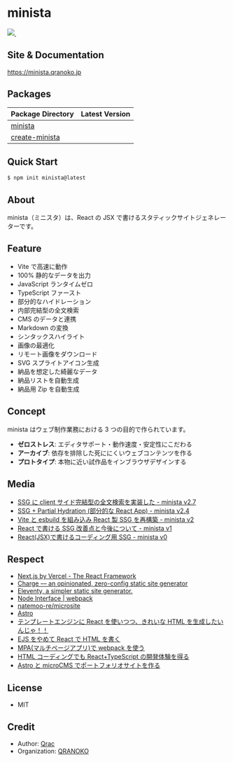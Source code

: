 # minista

<p>
  <a aria-label="Made by QRANOKO" href="https://qranoko.jp">
    <img src="https://img.shields.io/badge/MADE%20BY%20QRANOKO-212121.svg?style=for-the-badge&labelColor=212121">
  </a>
  <a aria-label="License" href="https://github.com/qrac/minista/blob/master/LICENSE">
    <img alt="" src="https://img.shields.io/npm/l/minista.svg?style=for-the-badge&labelColor=212121">
  </a>
</p>

## Site & Documentation

https://minista.qranoko.jp

## Packages

<!-- prettier-ignore -->
| Package Directory | Latest Version |
| --- | --- |
| [minista](https://github.com/qrac/minista/tree/main/packages/minista) | <a aria-label="NPM version" href="https://www.npmjs.com/package/minista"><img alt="" src="https://img.shields.io/npm/v/minista.svg?style=for-the-badge&labelColor=212121"></a> |
| [create-minista](https://github.com/qrac/minista/tree/main/packages/create-minista) | <a aria-label="NPM version" href="https://www.npmjs.com/package/create-minista"><img alt="" src="https://img.shields.io/npm/v/create-minista.svg?style=for-the-badge&labelColor=212121"></a> |

## Quick Start

```bash
$ npm init minista@latest
```

## About

minista（ミニスタ）は、React の JSX で書けるスタティックサイトジェネレーターです。

## Feature

- Vite で高速に動作
- 100% 静的なデータを出力
- JavaScript ランタイムゼロ
- TypeScript ファースト
- 部分的なハイドレーション
- 内部完結型の全文検索
- CMS のデータと連携
- Markdown の変換
- シンタックスハイライト
- 画像の最適化
- リモート画像をダウンロード
- SVG スプライトアイコン生成
- 納品を想定した綺麗なデータ
- 納品リストを自動生成
- 納品用 Zip を自動生成

## Concept

minista はウェブ制作業務における 3 つの目的で作られています。

- **ゼロストレス**: エディタサポート・動作速度・安定性にこだわる
- **アーカイブ**: 依存を排除した死ににくいウェブコンテンツを作る
- **プロトタイプ**: 本物に近い試作品をインブラウザデザインする

## Media

- [SSG に client サイド完結型の全文検索を実装した - minista v2.7](https://zenn.dev/qrac/articles/653f7512b707ff)
- [SSG + Partial Hydration (部分的な React App) - minista v2.4](https://zenn.dev/qrac/articles/b9c65c1c0be901)
- [Vite と esbuild を組み込み React 製 SSG を再構築 - minista v2](https://zenn.dev/qrac/articles/fbbbe7ccc3bdb1)
- [React で書ける SSG 改善点と今後について - minista v1](https://zenn.dev/qrac/articles/a24de970148c7e)
- [React(JSX)で書けるコーディング用 SSG - minista v0](https://zenn.dev/qrac/articles/7537521afcd1bf)

## Respect

- [Next.js by Vercel - The React Framework](https://nextjs.org/)
- [Charge — an opinionated, zero-config static site generator](https://charge.js.org/)
- [Eleventy, a simpler static site generator.](https://www.11ty.dev/)
- [Node Interface | webpack](https://webpack.js.org/api/node/)
- [natemoo-re/microsite](https://github.com/natemoo-re/microsite)
- [Astro](https://astro.build/)
- [テンプレートエンジンに React を使いつつ、きれいな HTML を生成したいんじゃ！！](https://zenn.dev/otsukayuhi/articles/e52651b4e2c5ae7c4a17)
- [EJS をやめて React で HTML を書く](https://zenn.dev/hisho/scraps/4ef6c6106a6395)
- [MPA(マルチページアプリ)で webpack を使う](https://www.key-p.com/blog/staff/archives/107125)
- [HTML コーディングでも React+TypeScript の開発体験を得る](https://zenn.dev/nanaki14/articles/html-template-react)
- [Astro と microCMS でポートフォリオサイトを作る](https://zenn.dev/takanorip/articles/c75717c280c81d)

## License

- MIT

## Credit

- Author: [Qrac](https://qrac.jp)
- Organization: [QRANOKO](https://qranoko.jp)
